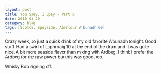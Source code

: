 ```yaml
---
layout: post
title: You Spey, I Spey - Part 6
date: 2018-03-20
category: blog
tags: [Scotch, Speyside, Aberlour A'bunadh 60]
---
```


Crazy week, so just a quick drink of my old favorite A'bunadh tonight. Good stuff. Had a swirl of Laphroaig 10 at the end of the dram and it was quite nice. A bit more seaside flavor than mixing with Ardbeg. I think I prefer the Ardbeg for the raw power but this was good, too.

Whisky Bob signing off.
